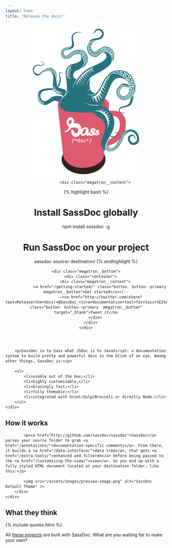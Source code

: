 ```yaml
---
layout: home
title: "Release the docs!"
---
```


<header role="banner" class="megatron">
    <div class="megatron__top  clearfix">
        <div class="container">
            <img class="megatron__illustration" alt="SassDoc, release the docs!" src="/assets/images/illustration.png" />

            <div class="megatron__content">
{% highlight bash %}
# Install SassDoc globally
npm install sassdoc -g

# Run SassDoc on your project
sassdoc source/ destination/
{% endhighlight %}
            </div>
        </div>
    </div>

    <div class="megatron__bottom">
        <div class="container">
            <div class="megatron__content">
                <a href="/getting-started/" class="button  button--primary  megatron__button">Get started</a><!--
                --><a href="http://twitter.com/share?text=Release+the+docs!+@SassDoc_+is+a+documentation+tool+for+Sass+%E2%80%94&url=http://sassdoc.com" class="button  button--primary  megatron__button" target="_blank">Tweet it</a>
            </div>
        </div>
    </div>
</header>

<section class="home__section">
    <div class="container">

        <p>SassDoc is to Sass what JSDoc is to JavaScript: a documentation system to build pretty and powerful docs in the blink of an eye. Among other things, SassDoc is:</p>

        <ul>
            <li>usable out of the box;</li>
            <li>highly customisable;</li>
            <li>blazingly fast;</li>
            <li>fully themable;</li>
            <li>integrated with Grunt/Gulp/Broccoli or directly Node.</li>
        </ul>
    </div>
</section>

<section class="home__section">
    <div class="container">
        <h2 class="home__section-heading">How it works</h2>
    </div>
    <div class="home__section-content">
        <div class="container">

            <p><a href="http://github.com/sassdoc/sassdoc">SassDoc</a> parses your source folder to grab <a href="/annotations/">documentation-specific comments</a>. From there, it builds a <a href="/data-interface/">data tree</a>, that gets <a href="/extra-tools/">enhanced and filtered</a> before being passed to the <a href="/customising-the-view/">view</a>. So you end up with a fully styled HTML document located at your destination folder, like this:</p>

            <img src="/assets/images/preview-image.png" alt="SassDoc Default Theme" />
        </div>
    </div>
</section>

<section class="home__section">
    <div class="container">
        <h2 class="home__section-heading">What they think</h2>
    </div>
    <div class="home__section-content">
        <div class="container">
            {% include quotes.html %}
        </div>
    </div>
</section>

<div class="quotes-catcher">
    <p class="container">All <a href="/built-with-sassdoc/">these projects</a> are built with SassDoc. What are you waiting for to make your own?</p>
</div>

